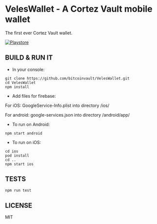 # VelesWallet - A Cortez Vault mobile wallet

The first ever Cortez Vault wallet.

[![Playstore](https://bluewallet.io/img/play-store-badge.svg)](https://play.google.com/store/apps/details?id=network.veles.wallet)


## BUILD & RUN IT

* In your console:

```
git clone https://github.com/bitcoinvault/VelesWallet.git
cd VelesWallet
npm install
```

* Add files for firebase:

For iOS:
GoogleService-Info.plist into directory /ios/

For android:
google-services.json into directory /android/app/

* To run on Android:

```
npm start android
```

* To run on iOS:

```
cd ios
pod install
cd ..
npm start ios
```


## TESTS

```bash
npm run test
```


## LICENSE

MIT
